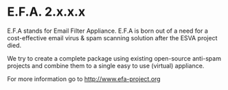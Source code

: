 E.F.A. 2.x.x.x
==============

E.F.A stands for Email Filter Appliance.
E.F.A is born out of a need for a cost-effective email virus & spam scanning solution after the ESVA project died.

We try to create a complete package using existing open-source anti-spam projects and combine them to a single easy to use (virtual) appliance.

For more information go to http://www.efa-project.org
